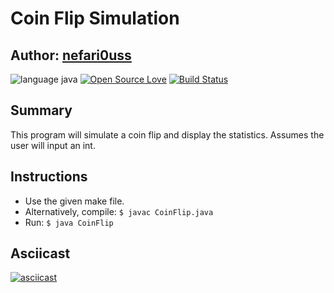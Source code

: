 # Coin Flip Simulation

## Author: [nefari0uss](https://www.github.com/nefari0uss)

![language java](https://img.shields.io/badge/language-Java-blue.svg "Language Java")
[![Open Source Love](https://badges.frapsoft.com/os/mit/mit.svg?v=102)](https://github.com/ellerbrock/open-source-badge/)
[![Build Status](https://travis-ci.org/Nefari0uss/coin-flip-simulator.svg?branch=master)](https://travis-ci.org/Nefari0uss/coin-flip-simulator)

## Summary
This program will simulate a coin flip and display the statistics. Assumes the user will input an int. 
 
## Instructions
* Use the given make file.
* Alternatively, compile: `$ javac CoinFlip.java`
* Run: `$ java CoinFlip` 


## Asciicast
[![asciicast](https://asciinema.org/a/98557.png)](https://asciinema.org/a/98557)
